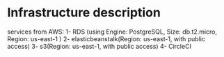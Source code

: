 # Infrastructure description

services from AWS:
1- RDS (using Engine: PostgreSQL, Size: db.t2.micro, Region: us-east-1 )
2- elasticbeanstalk(Region: us-east-1, with public access)
3- s3(Region: us-east-1, with public access)
4- CircleCI